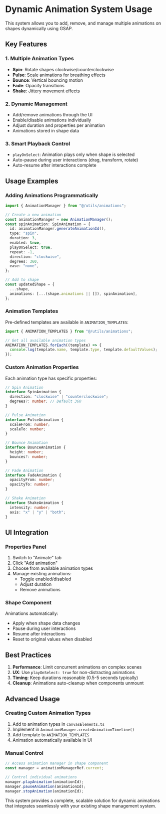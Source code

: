 # Dynamic Animation System Usage

This system allows you to add, remove, and manage multiple animations on shapes dynamically using GSAP.

## Key Features

### 1. **Multiple Animation Types**

- **Spin**: Rotate shapes clockwise/counterclockwise
- **Pulse**: Scale animations for breathing effects
- **Bounce**: Vertical bouncing motion
- **Fade**: Opacity transitions
- **Shake**: Jittery movement effects

### 2. **Dynamic Management**

- Add/remove animations through the UI
- Enable/disable animations individually
- Adjust duration and properties per animation
- Animations stored in shape data

### 3. **Smart Playback Control**

- `playOnSelect`: Animation plays only when shape is selected
- Auto-pause during user interactions (drag, transform, rotate)
- Auto-resume after interactions complete

## Usage Examples

### Adding Animations Programmatically

```typescript
import { AnimationManager } from "@/utils/animations";

// Create a new animation
const animationManager = new AnimationManager();
const spinAnimation: SpinAnimation = {
  id: animationManager.generateAnimationId(),
  type: "spin",
  duration: 3,
  enabled: true,
  playOnSelect: true,
  repeat: -1,
  direction: "clockwise",
  degrees: 360,
  ease: "none",
};

// Add to shape
const updatedShape = {
  ...shape,
  animations: [...(shape.animations || []), spinAnimation],
};
```

### Animation Templates

Pre-defined templates are available in `ANIMATION_TEMPLATES`:

```typescript
import { ANIMATION_TEMPLATES } from "@/utils/animations";

// Get all available animation types
ANIMATION_TEMPLATES.forEach((template) => {
  console.log(template.name, template.type, template.defaultValues);
});
```

### Custom Animation Properties

Each animation type has specific properties:

```typescript
// Spin Animation
interface SpinAnimation {
  direction: "clockwise" | "counterclockwise";
  degrees?: number; // Default 360
}

// Pulse Animation
interface PulseAnimation {
  scaleFrom: number;
  scaleTo: number;
}

// Bounce Animation
interface BounceAnimation {
  height: number;
  bounces?: number;
}

// Fade Animation
interface FadeAnimation {
  opacityFrom: number;
  opacityTo: number;
}

// Shake Animation
interface ShakeAnimation {
  intensity: number;
  axis: "x" | "y" | "both";
}
```

## UI Integration

### Properties Panel

1. Switch to "Animate" tab
2. Click "Add animation"
3. Choose from available animation types
4. Manage existing animations:
   - Toggle enabled/disabled
   - Adjust duration
   - Remove animations

### Shape Component

Animations automatically:

- Apply when shape data changes
- Pause during user interactions
- Resume after interactions
- Reset to original values when disabled

## Best Practices

1. **Performance**: Limit concurrent animations on complex scenes
2. **UX**: Use `playOnSelect: true` for non-distracting animations
3. **Timing**: Keep durations reasonable (0.5-5 seconds typically)
4. **Cleanup**: Animations auto-cleanup when components unmount

## Advanced Usage

### Creating Custom Animation Types

1. Add to animation types in `canvasElements.ts`
2. Implement in `AnimationManager.createAnimationTimeline()`
3. Add template to `ANIMATION_TEMPLATES`
4. Animation automatically available in UI

### Manual Control

```typescript
// Access animation manager in shape component
const manager = animationManagerRef.current;

// Control individual animations
manager.playAnimation(animationId);
manager.pauseAnimation(animationId);
manager.stopAnimation(animationId);
```

This system provides a complete, scalable solution for dynamic animations that integrates seamlessly with your existing shape management system.

